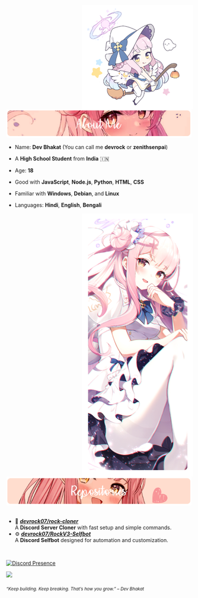 <div>
<img src="./assets/HeadIcon.png" width="300" align="right" />
<br/>
<br/>
<img src="./assets/AboutMe-Mika.png" width="500" />
<br/>
  
- Name: **Dev Bhakat** (You can call me **devrock** or **zenithsenpai**)

- A **High School Student** from **India** 🇮🇳  
- Age: **18**

- Good with **JavaScript**, **Node.js**, **Python**, **HTML**, **CSS**  
- Familiar with **Windows**, **Debian**, and **Linux**

- Languages: **Hindi**, **English**, **Bengali**
<img src="./assets/MisonoMika.png" width="300" align="right" />
<br/>
<br/>
<img src="./assets/Repositories-Mika.png" width="500" />
<br/>
<br/>
  
- 🧰 [***devrock07/rock-cloner***](https://github.com/devrock07/rock-cloner) <br/>
  A **Discord Server Cloner** with fast setup and simple commands.
- ⚙️ [***devrock07/RockV3-Selfbot***](https://github.com/devrock07/RockV3-Selfbot) <br/>
  A **Discord Selfbot** designed for automation and customization.
<br/>

[![Discord Presence](https://lanyard.cnrad.dev/api/898521048545374248)](https://discord.com/users/898521048545374248)

![](https://github-readme-stats.vercel.app/api?username=devrock07&theme=omni&hide_border=false&include_all_commits=true&count_private=false)
  
<sub>*“Keep building. Keep breaking. That’s how you grow.” – Dev Bhakat*</sub>

</div>
